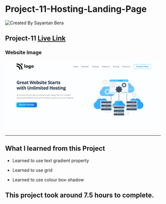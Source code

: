 # Project-11-Hosting-Landing-Page

![Created By Sayantan Bera](https://img.shields.io/badge/Created%20By-Sayantan%20Bera-blue)

## **Project-11** [Live Link](https://plant-landing-page-sayantan.netlify.app/)

### Website Image

![website img](./screenshot/project%2011.png)

---

## What I learned from this Project

- Learned to use text gradient property

- Learned to use grid

- Learned to use colour box-shadow

## This project took around 7.5 hours to complete.
